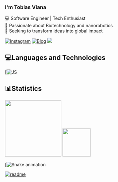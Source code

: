 
### I'm Tobias Viana
💻 Software Engineer | Tech Enthusiast  
🧬 Passionate about Biotechnology and nanorobotics   
🚀 Seeking to transform ideas into global impact

[![Instagram](https://img.shields.io/badge/Instagram-E4405F?style=for-the-badge&logo=instagram&logoColor=white)](https://instagram.com/tobiasviana._)
[![Blog](https://img.shields.io/badge/LinkedIn-0077B5?style=for-the-badge&logo=linkedin&logoColor=white)](https://www.linkedin.com/in/tobias-viana-a18a0133b/)
<a href="mailto:tobias.araujo@sou.inteli.edu.br"><img src="https://img.shields.io/badge/Gmail-D14836?style=for-the-badge&logo=gmail&logoColor=white"></a>

## 💻Languages ​​and Technologies
[![JS](https://img.shields.io/badge/JavaScript-F7DF1E?style=for-the-badge&logo=javascript&logoColor=black)

## 📊Statistics
<div>
<img height="180em" src=https://github-readme-stats.vercel.app/api?username=Tobias-Viana&theme=midnight-purple>

<img height="90em" src="https://github-readme-stats.vercel.app/api/top-langs/?username=Tobias-Viana&layout=compact&langs_count-16&theme=midnight-purple" target="_blank">
</div>

[![Snake animation](https://github.com/Tobias-Viana/Tobias-Viana/blob/output/github-contribution-grid-snake.svg)



[![readme](https://github-readme-stats.vercel.app/api/pin/?username=Tobias-Viana&repo=Tobias-Viana&theme=react)](https://github.com/Tobias-Viana/Tobias-Viana)
